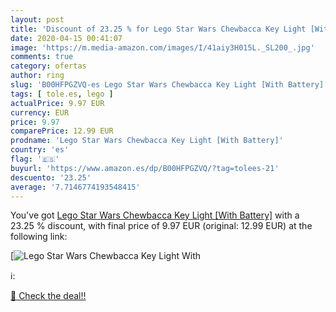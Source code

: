 ```yaml
---
layout: post
title: 'Discount of 23.25 % for Lego Star Wars Chewbacca Key Light [With'
date: 2020-04-15 00:41:07
image: 'https://m.media-amazon.com/images/I/41aiy3H015L._SL200_.jpg'
comments: true
category: ofertas
author: ring
slug: 'B00HFPGZVQ-es Lego Star Wars Chewbacca Key Light [With Battery]'
tags: [ tole.es, lego ]
actualPrice: 9.97 EUR
currency: EUR
price: 9.97
comparePrice: 12.99 EUR
prodname: 'Lego Star Wars Chewbacca Key Light [With Battery]'
country: 'es'
flag: '🇪🇸'
buyurl: 'https://www.amazon.es/dp/B00HFPGZVQ/?tag=tolees-21'
descuento: '23.25'
average: '7.7146774193548415'
---
```


You've got [Lego Star Wars Chewbacca Key Light [With Battery]](https://www.amazon.es/dp/B00HFPGZVQ/?tag=tolees-21) with a  23.25 % discount, with final price of 9.97 EUR (original: 12.99 EUR) at the following link:

[![Lego Star Wars Chewbacca Key Light [With](https://m.media-amazon.com/images/I/41aiy3H015L._SL200_.jpg)](https://www.amazon.es/dp/B00HFPGZVQ/?tag=tolees-21)

ℹ️:


[🛒 Check the deal!!](https://www.amazon.es/dp/B00HFPGZVQ/?tag=tolees-21)
